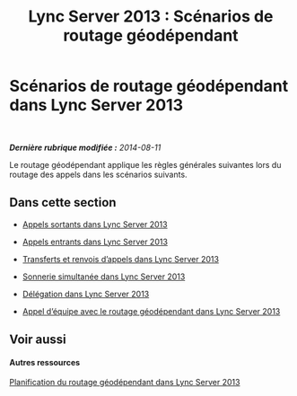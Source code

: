 ﻿---
title: 'Lync Server 2013 : Scénarios de routage géodépendant'
TOCTitle: Scénarios de routage géodépendant
ms:assetid: a5e9355a-a64b-46fe-a1ff-25550b46cc35
ms:mtpsurl: https://technet.microsoft.com/fr-fr/library/JJ994064(v=OCS.15)
ms:contentKeyID: 53095479
ms.date: 05/20/2016
mtps_version: v=OCS.15
ms.translationtype: HT
---

# Scénarios de routage géodépendant dans Lync Server 2013

 

_**Dernière rubrique modifiée :** 2014-08-11_

Le routage géodépendant applique les règles générales suivantes lors du routage des appels dans les scénarios suivants.

## Dans cette section

  - [Appels sortants dans Lync Server 2013](lync-server-2013-outgoing-calls.md)

  - [Appels entrants dans Lync Server 2013](lync-server-2013-incoming-calls.md)

  - [Transferts et renvois d’appels dans Lync Server 2013](lync-server-2013-call-transfers-and-call-forwarding.md)

  - [Sonnerie simultanée dans Lync Server 2013](lync-server-2013-simultaneous-ringing.md)

  - [Délégation dans Lync Server 2013](lync-server-2013-delegation.md)

  - [Appel d’équipe avec le routage géodépendant dans Lync Server 2013](lync-server-2013-team-calling-with-location-based-routing.md)

## Voir aussi

#### Autres ressources

[Planification du routage géodépendant dans Lync Server 2013](lync-server-2013-planning-for-location-based-routing.md)

